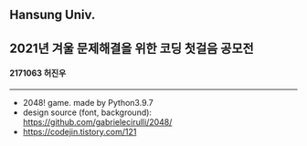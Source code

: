 ## Hansung Univ.
## 2021년 겨울 문제해결을 위한 코딩 첫걸음 공모전
#### 2171063 허진우
---

+ 2048! game. made by Python3.9.7
+ design source (font, background): https://github.com/gabrielecirulli/2048/
+ https://codejin.tistory.com/121